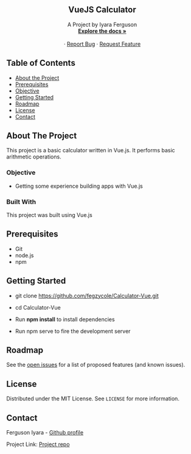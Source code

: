 <br />
<p align="center">
 
  <h2 align="center">VueJS Calculator</h2>
  <p align="center">
    A Project by Iyara Ferguson
    <br />
    <a href="https://github.com/fegzycole/Calculator-Vue/tree/feature-developer"><strong>Explore the docs »</strong></a>
    <br />
    <br />
    ·
    <a href="https://github.com/fegzycole/Calculator-Vue/issues">Report Bug</a>
    ·
    <a href="https://github.com/fegzycole/Calculator-Vue">Request Feature</a>
  </p>
</p>


<!-- TABLE OF CONTENTS -->
## Table of Contents

* [About the Project](#about-the-project)
* [Prerequisites](#prerequisites)
* [Objective](#objective)
* [Getting Started](#getting-started)
* [Roadmap](#roadmap)
* [License](#license)
* [Contact](#contact)



<!-- ABOUT THE PROJECT -->
## About The Project

This project is a basic calculator written in Vue.js. It performs basic arithmetic operations.

### Objective

 - Getting some experience building apps with Vue.js
 

### Built With

This project was built using Vue.js 

## Prerequisites
 - Git
 - node.js
 - npm


## Getting Started

- git clone https://github.com/fegzycole/Calculator-Vue.git

- cd Calculator-Vue

- Run **npm install** to install dependencies

- Run npm serve to fire the development server


<!-- ROADMAP -->
## Roadmap

See the [open issues](https://github.com/fegzycole/Calculator-Vue/issues) for a list of proposed features (and known issues).


<!-- LICENSE -->
## License

Distributed under the MIT License. See `LICENSE` for more information.

<!-- CONTACT -->
## Contact
Ferguson Iyara - [Github profile](https://github.com/fegzycole)

Project Link: [Project repo](https://github.com/fegzycole/Calculator-Vue/)

<!-- MARKDOWN LINKS & IMAGES -->
<!-- https://www.markdownguide.org/basic-syntax/#reference-style-links -->
[contributors-shield]: https://img.shields.io/badge/Contributors-2-%2300ff00
[contributors-url]: https://github.com/fegzycole/Calculator-Vue/graphs/contributors
[issues-shield]: https://img.shields.io/badge/issues-0-%2300ff00
[issues-url]: https://github.com/fegzycole/Calculator-Vue/issues